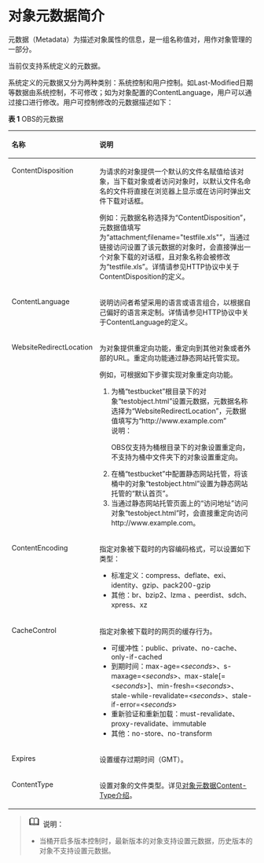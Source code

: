 # 对象元数据简介<a name="zh-cn_topic_0047496339"></a>

元数据（Metadata）为描述对象属性的信息，是一组名称值对，用作对象管理的一部分。

当前仅支持系统定义的元数据。

系统定义的元数据又分为两种类别：系统控制和用户控制。如Last-Modified日期等数据由系统控制，不可修改；如为对象配置的ContentLanguage，用户可以通过接口进行修改。用户可控制修改的元数据描述如下：

**表 1** OBS的元数据

<a name="table63362710151941"></a>
<table><thead align="left"><tr id="r40d16ee062c8406e9b4bfa133383394b"><th class="cellrowborder" valign="top" width="34.61%" id="mcps1.2.3.1.1"><p id="a5bcb1f27f2e6434482cec614651aa348"><a name="a5bcb1f27f2e6434482cec614651aa348"></a><a name="a5bcb1f27f2e6434482cec614651aa348"></a>名称</p>
</th>
<th class="cellrowborder" valign="top" width="65.39%" id="mcps1.2.3.1.2"><p id="a1298648fc238467db505e62d55dce601"><a name="a1298648fc238467db505e62d55dce601"></a><a name="a1298648fc238467db505e62d55dce601"></a>说明</p>
</th>
</tr>
</thead>
<tbody><tr id="raeaa496cd5104fc7993613258270efa7"><td class="cellrowborder" valign="top" width="34.61%" headers="mcps1.2.3.1.1 "><p id="a0372510a577b45d3bd87af2da191354b"><a name="a0372510a577b45d3bd87af2da191354b"></a><a name="a0372510a577b45d3bd87af2da191354b"></a>ContentDisposition</p>
</td>
<td class="cellrowborder" valign="top" width="65.39%" headers="mcps1.2.3.1.2 "><p id="ad2074dcb13754e11b486bc520171189d"><a name="ad2074dcb13754e11b486bc520171189d"></a><a name="ad2074dcb13754e11b486bc520171189d"></a>为请求的对象提供一个默认的文件名赋值给该对象，当下载对象或者访问对象时，以默认文件名命名的文件将直接在浏览器上显示或在访问时弹出文件下载对话框。</p>
<p id="ac05b69907c674bcab5c4494f2ebb3afe"><a name="ac05b69907c674bcab5c4494f2ebb3afe"></a><a name="ac05b69907c674bcab5c4494f2ebb3afe"></a>例如：元数据名称选择为“ContentDisposition”，元数据值填写为“attachment;filename="testfile.xls"”，当通过链接访问设置了该元数据的对象时，会直接弹出一个对象下载的对话框，且对象名称会被修改为“testfile.xls”。详情请参见HTTP协议中关于ContentDisposition的定义。</p>
</td>
</tr>
<tr id="r01c36a4b317a461293129ce020122bbe"><td class="cellrowborder" valign="top" width="34.61%" headers="mcps1.2.3.1.1 "><p id="zh-cn_topic_0047496338_p746994151941"><a name="zh-cn_topic_0047496338_p746994151941"></a><a name="zh-cn_topic_0047496338_p746994151941"></a>ContentLanguage</p>
</td>
<td class="cellrowborder" valign="top" width="65.39%" headers="mcps1.2.3.1.2 "><p id="p1366173895810"><a name="p1366173895810"></a><a name="p1366173895810"></a>说明访问者希望采用的语言或语言组合，以根据自己偏好的语言来定制。详情请参见HTTP协议中关于ContentLanguage的定义。</p>
</td>
</tr>
<tr id="r168517bc0acb475fb3e6f23add45cf70"><td class="cellrowborder" valign="top" width="34.61%" headers="mcps1.2.3.1.1 "><p id="a4aa323a101b640fe87e364b6212b51ce"><a name="a4aa323a101b640fe87e364b6212b51ce"></a><a name="a4aa323a101b640fe87e364b6212b51ce"></a>WebsiteRedirectLocation</p>
</td>
<td class="cellrowborder" valign="top" width="65.39%" headers="mcps1.2.3.1.2 "><p id="zh-cn_topic_0047496338_p297677011524"><a name="zh-cn_topic_0047496338_p297677011524"></a><a name="zh-cn_topic_0047496338_p297677011524"></a>为对象提供重定向功能，重定向到其他对象或者外部的URL。重定向功能通过静态网站托管实现。</p>
<p id="p293004410328"><a name="p293004410328"></a><a name="p293004410328"></a>例如，可根据如下步骤实现对象重定向功能。</p>
<a name="ol64035022103214"></a><a name="ol64035022103214"></a><ol id="ol64035022103214"><li>为桶“testbucket”根目录下的对象“testobject.html”设置元数据，元数据名称选择为“WebsiteRedirectLocation”，元数据值填写为“http://www.example.com”<div class="note" id="note66951730103627"><a name="note66951730103627"></a><a name="note66951730103627"></a><span class="notetitle"> 说明： </span><div class="notebody"><p id="p65694662103627"><a name="p65694662103627"></a><a name="p65694662103627"></a><span id="ph1378585810157"><a name="ph1378585810157"></a><a name="ph1378585810157"></a>OBS</span>仅支持为桶根目录下的对象设置重定向，不支持为桶中文件夹下的对象设置重定向。</p>
</div></div>
</li><li>在桶“testbucket”中配置静态网站托管，将该桶中的对象“testobject.html”设置为静态网站托管的“默认首页”。</li><li>当通过静态网站托管页面上的“访问地址”访问对象“testobject.html”时，会直接重定向访问http://www.example.com。</li></ol>
</td>
</tr>
<tr id="row1693347131513"><td class="cellrowborder" valign="top" width="34.61%" headers="mcps1.2.3.1.1 "><p id="p98743519161"><a name="p98743519161"></a><a name="p98743519161"></a>ContentEncoding</p>
</td>
<td class="cellrowborder" valign="top" width="65.39%" headers="mcps1.2.3.1.2 "><p id="p1855932615315"><a name="p1855932615315"></a><a name="p1855932615315"></a>指定对象被下载时的内容编码格式，可以设置如下类型：</p>
<a name="ul231450181911"></a><a name="ul231450181911"></a><ul id="ul231450181911"><li>标准定义：compress、deflate、exi、identity、gzip、pack200-gzip</li><li>其他：br、bzip2、lzma 、peerdist、sdch、xpress、xz</li></ul>
</td>
</tr>
<tr id="row16550105011519"><td class="cellrowborder" valign="top" width="34.61%" headers="mcps1.2.3.1.1 "><p id="p108795510169"><a name="p108795510169"></a><a name="p108795510169"></a>CacheControl</p>
</td>
<td class="cellrowborder" valign="top" width="65.39%" headers="mcps1.2.3.1.2 "><p id="p148809571619"><a name="p148809571619"></a><a name="p148809571619"></a>指定对象被下载时的网页的缓存行为。</p>
<a name="ul145952034131411"></a><a name="ul145952034131411"></a><ul id="ul145952034131411"><li>可缓冲性：public、private、no-cache、only-if-cached</li><li>到期时间：max-age=&lt;<em id="i15661445201816"><a name="i15661445201816"></a><a name="i15661445201816"></a>seconds</em>&gt;、s-maxage=&lt;<em id="i85667452183"><a name="i85667452183"></a><a name="i85667452183"></a>seconds</em>&gt;、max-stale[=&lt;<em id="i4566104551813"><a name="i4566104551813"></a><a name="i4566104551813"></a>seconds</em>&gt;]、min-fresh=&lt;<em id="i195661645111818"><a name="i195661645111818"></a><a name="i195661645111818"></a>seconds</em>&gt;、stale-while-revalidate=&lt;<em id="i656610454187"><a name="i656610454187"></a><a name="i656610454187"></a>seconds</em>&gt;、stale-if-error=&lt;<em id="i156624581820"><a name="i156624581820"></a><a name="i156624581820"></a>seconds</em>&gt;</li><li>重新验证和重新加载：must-revalidate、proxy-revalidate、immutable</li><li>其他：no-store、no-transform</li></ul>
</td>
</tr>
<tr id="row8711105710150"><td class="cellrowborder" valign="top" width="34.61%" headers="mcps1.2.3.1.1 "><p id="p198826515166"><a name="p198826515166"></a><a name="p198826515166"></a>Expires</p>
</td>
<td class="cellrowborder" valign="top" width="65.39%" headers="mcps1.2.3.1.2 "><p id="p38836541617"><a name="p38836541617"></a><a name="p38836541617"></a>设置缓存过期时间（GMT）。</p>
</td>
</tr>
<tr id="row149810548157"><td class="cellrowborder" valign="top" width="34.61%" headers="mcps1.2.3.1.1 "><p id="p168871452165"><a name="p168871452165"></a><a name="p168871452165"></a>ContentType</p>
</td>
<td class="cellrowborder" valign="top" width="65.39%" headers="mcps1.2.3.1.2 "><p id="p788817518165"><a name="p788817518165"></a><a name="p788817518165"></a>设置对象的文件类型。详见<a href="对象元数据Content-Type介绍.md">对象元数据Content-Type介绍</a>。</p>
</td>
</tr>
</tbody>
</table>

>![](public_sys-resources/icon-note.gif) **说明：**   
>-   当桶开启多版本控制时，最新版本的对象支持设置元数据，历史版本的对象不支持设置元数据。  

